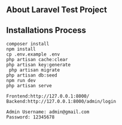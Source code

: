 ## About Laravel Test Project
## Installations Process
    composer install
    npm install
    cp .env.example .env
    php artisan cache:clear
    php artisan key:generate
     php artisan migrate
    php artisan db:seed
    npm run dev
    php artisan serve
    
    Frontend:http://127.0.0.1:8000/
    Backend:http://127.0.0.1:8000/admin/login
    
    Admin Username: admin@gmail.com
    Password: 12345678
